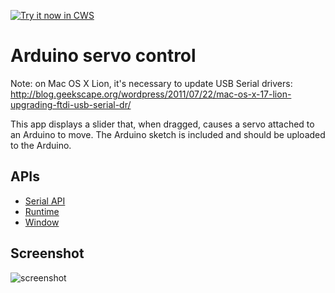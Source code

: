 <a target="_blank" href="https://chrome.google.com/webstore/detail/lhedgapiolhajjkgokaplenafmdppmak">![Try it now in CWS](https://raw.github.com/GoogleChrome/chrome-app-samples/master/tryitnowbutton.png "Click here to install this sample from the Chrome Web Store")</a>


# Arduino servo control

Note: on Mac OS X Lion, it's necessary to update USB Serial drivers:
http://blog.geekscape.org/wordpress/2011/07/22/mac-os-x-17-lion-upgrading-ftdi-usb-serial-dr/

This app displays a slider that, when dragged, causes a servo attached to an Arduino to move. The Arduino sketch is included and should be uploaded to the Arduino.

## APIs

* [Serial API](http://developer.chrome.com/apps/app.hardware.html#serial)
* [Runtime](http://developer.chrome.com/apps/app.runtime.html)
* [Window](http://developer.chrome.com/apps/app.window.html)
     
## Screenshot
![screenshot](/samples/servo/assets/screenshot_1280_800.png)

